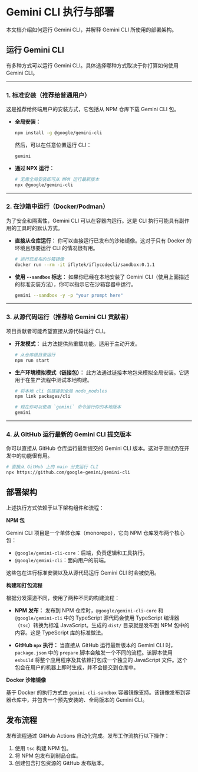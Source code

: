 # Gemini CLI 执行与部署

本文档介绍如何运行 Gemini CLI，并解释 Gemini CLI 所使用的部署架构。

## 运行 Gemini CLI

有多种方式可以运行 Gemini CLI。具体选择哪种方式取决于你打算如何使用 Gemini CLI。

---

### 1. 标准安装（推荐给普通用户）

这是推荐给终端用户的安装方式，它包括从 NPM 仓库下载 Gemini CLI 包。

- **全局安装：**

  ```bash
  npm install -g @google/gemini-cli
  ```

  然后，可以在任意位置运行 CLI：

  ```bash
  gemini
  ```

- **通过 NPX 运行：**

  ```bash
  # 无需全局安装即可从 NPM 运行最新版本
  npx @google/gemini-cli
  ```

---

### 2. 在沙箱中运行（Docker/Podman）

为了安全和隔离性，Gemini CLI 可以在容器内运行。这是 CLI 执行可能具有副作用的工具时的默认方式。

- **直接从仓库运行：**
  你可以直接运行已发布的沙箱镜像。这对于只有 Docker 的环境且想要运行 CLI 的情况很有用。
  ```bash
  # 运行已发布的沙箱镜像
  docker run --rm -it iflytek/iflycodecli/sandbox:0.1.1
  ```
- **使用 `--sandbox` 标志：**
  如果你已经在本地安装了 Gemini CLI（使用上面描述的标准安装方法），你可以指示它在沙箱容器中运行。
  ```bash
  gemini --sandbox -y -p "your prompt here"
  ```

---

### 3. 从源代码运行（推荐给 Gemini CLI 贡献者）

项目贡献者可能希望直接从源代码运行 CLI。

- **开发模式：**
  此方法提供热重载功能，适用于主动开发。
  ```bash
  # 从仓库根目录运行
  npm run start
  ```
- **生产环境模拟模式（链接包）：**
  此方法通过链接本地包来模拟全局安装。它适用于在生产流程中测试本地构建。

  ```bash
  # 将本地 cli 包链接到全局 node_modules
  npm link packages/cli

  # 现在你可以使用 `gemini` 命令运行你的本地版本
  gemini
  ```

---

### 4. 从 GitHub 运行最新的 Gemini CLI 提交版本

你可以直接从 GitHub 仓库运行最新提交的 Gemini CLI 版本。这对于测试仍在开发中的功能很有用。

```bash
# 直接从 GitHub 上的 main 分支运行 CLI
npx https://github.com/google-gemini/gemini-cli
```

## 部署架构

上述执行方式依赖于以下架构组件和流程：

**NPM 包**

Gemini CLI 项目是一个单体仓库（monorepo），它向 NPM 仓库发布两个核心包：

- `@google/gemini-cli-core`：后端，负责逻辑和工具执行。
- `@google/gemini-cli`：面向用户的前端。

这些包在进行标准安装以及从源代码运行 Gemini CLI 时会被使用。

**构建和打包流程**

根据分发渠道不同，使用了两种不同的构建流程：

- **NPM 发布：** 发布到 NPM 仓库时，`@google/gemini-cli-core` 和 `@google/gemini-cli` 中的 TypeScript 源代码会使用 TypeScript 编译器（`tsc`）转换为标准 JavaScript。生成的 `dist/` 目录就是发布到 NPM 包中的内容。这是 TypeScript 库的标准做法。

- **GitHub `npx` 执行：** 当直接从 GitHub 运行最新版本的 Gemini CLI 时，`package.json` 中的 `prepare` 脚本会触发一个不同的流程。该脚本使用 `esbuild` 将整个应用程序及其依赖打包成一个独立的 JavaScript 文件。这个包会在用户的机器上即时生成，并不会提交到仓库中。

**Docker 沙箱镜像**

基于 Docker 的执行方式由 `gemini-cli-sandbox` 容器镜像支持。该镜像发布到容器仓库中，并包含一个预先安装的、全局版本的 Gemini CLI。

## 发布流程

发布流程通过 GitHub Actions 自动化完成。发布工作流执行以下操作：

1. 使用 `tsc` 构建 NPM 包。
2. 将 NPM 包发布到制品仓库。
3. 创建包含打包资源的 GitHub 发布版本。
